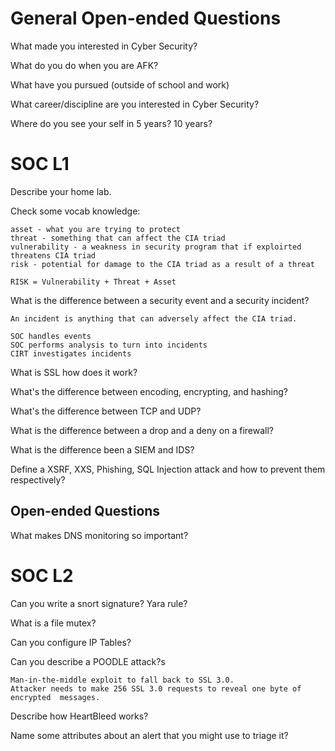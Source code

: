 # General Open-ended Questions
What made you interested in Cyber Security?

What do you do when you are AFK?

What have you pursued (outside of school and work)

What career/discipline are you interested in Cyber Security?

Where do you see your self in 5 years? 10 years?

# SOC L1
Describe your home lab.

Check some vocab knowledge:
```
asset - what you are trying to protect
threat - something that can affect the CIA triad
vulnerability - a weakness in security program that if exploirted threatens CIA triad
risk - potential for damage to the CIA triad as a result of a threat

RISK = Vulnerability + Threat + Asset
```
What is the difference between a security event and a security incident?

```
An incident is anything that can adversely affect the CIA triad.

SOC handles events
SOC performs analysis to turn into incidents
CIRT investigates incidents
```

What is SSL how does it work?

What's the difference between encoding, encrypting, and hashing?

What's the difference between TCP and UDP?

What is the difference between a drop and a deny on a firewall?

What is the difference been a SIEM and IDS?

Define a XSRF, XXS, Phishing, SQL Injection attack and how to prevent them respectively?

## Open-ended Questions
What makes DNS monitoring so important?

# SOC L2
Can you write a snort signature? Yara rule?

What is a file mutex?

Can you configure IP Tables?

Can you describe a POODLE attack?s

```
Man-in-the-middle exploit to fall back to SSL 3.0.
Attacker needs to make 256 SSL 3.0 requests to reveal one byte of encrypted  messages.
```

Describe how HeartBleed works?

Name some attributes about an alert that you might use to triage it?
